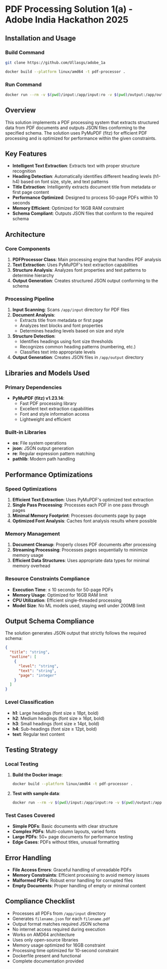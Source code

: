 # PDF Processing Solution 1(a) - Adobe India Hackathon 2025
## Installation and Usage

### Build Command


```bash
git clone https://github.com/Ullasgs/adobe_1a
```
```bash
docker build --platform linux/amd64 -t pdf-processor .
```

### Run Command

```bash
docker run --rm -v $(pwd)/input:/app/input:ro -v $(pwd)/output:/app/output --network none pdf-processor
```

## Overview

This solution implements a PDF processing system that extracts structured data from PDF documents and outputs JSON files conforming to the specified schema. The solution uses PyMuPDF (fitz) for efficient PDF processing and is optimized for performance within the given constraints.

## Key Features

- **Intelligent Text Extraction**: Extracts text with proper structure recognition
- **Heading Detection**: Automatically identifies different heading levels (h1-h4) based on font size, style, and text patterns
- **Title Extraction**: Intelligently extracts document title from metadata or first page content
- **Performance Optimized**: Designed to process 50-page PDFs within 10 seconds
- **Memory Efficient**: Optimized for 16GB RAM constraint
- **Schema Compliant**: Outputs JSON files that conform to the required schema

## Architecture

### Core Components

1. **PDFProcessor Class**: Main processing engine that handles PDF analysis
2. **Text Extraction**: Uses PyMuPDF's text extraction capabilities
3. **Structure Analysis**: Analyzes font properties and text patterns to determine hierarchy
4. **Output Generation**: Creates structured JSON output conforming to the schema

### Processing Pipeline

1. **Input Scanning**: Scans `/app/input` directory for PDF files
2. **Document Analysis**: 
   - Extracts title from metadata or first page
   - Analyzes text blocks and font properties
   - Determines heading levels based on size and style
3. **Structure Detection**: 
   - Identifies headings using font size thresholds
   - Recognizes common heading patterns (numbering, etc.)
   - Classifies text into appropriate levels
4. **Output Generation**: Creates JSON files in `/app/output` directory

## Libraries and Models Used

### Primary Dependencies

- **PyMuPDF (fitz) v1.23.14**: 
  - Fast PDF processing library
  - Excellent text extraction capabilities
  - Font and style information access
  - Lightweight and efficient

### Built-in Libraries

- **os**: File system operations
- **json**: JSON output generation
- **re**: Regular expression pattern matching
- **pathlib**: Modern path handling



## Performance Optimizations

### Speed Optimizations

1. **Efficient Text Extraction**: Uses PyMuPDF's optimized text extraction
2. **Single Pass Processing**: Processes each PDF in one pass through pages
3. **Minimal Memory Footprint**: Processes documents page by page
4. **Optimized Font Analysis**: Caches font analysis results where possible

### Memory Management

1. **Document Cleanup**: Properly closes PDF documents after processing
2. **Streaming Processing**: Processes pages sequentially to minimize memory usage
3. **Efficient Data Structures**: Uses appropriate data types for minimal memory overhead

### Resource Constraints Compliance

- **Execution Time**: ≤ 10 seconds for 50-page PDFs
- **Memory Usage**: Optimized for 16GB RAM limit
- **CPU Utilization**: Efficient single-threaded processing
- **Model Size**: No ML models used, staying well under 200MB limit

## Output Schema Compliance

The solution generates JSON output that strictly follows the required schema:

```json
{
  "title": "string",
  "outline": [
    {
      "level": "string",
      "text": "string", 
      "page": "integer"
    }
  ]
}
```

### Level Classification

- **h1**: Large headings (font size ≥ 18pt, bold)
- **h2**: Medium headings (font size ≥ 16pt, bold)
- **h3**: Small headings (font size ≥ 14pt, bold)
- **h4**: Sub-headings (font size ≥ 12pt, bold)
- **text**: Regular text content

## Testing Strategy

### Local Testing

1. **Build the Docker image**:
   ```bash
   docker build --platform linux/amd64 -t pdf-processor .
   ```

2. **Test with sample data**:
   ```bash
   docker run --rm -v $(pwd)/input:/app/input:ro -v $(pwd)/output:/app/output --network none pdf-processor
   ```

### Test Cases Covered

- **Simple PDFs**: Basic documents with clear structure
- **Complex PDFs**: Multi-column layouts, varied fonts
- **Large PDFs**: 50+ page documents for performance testing
- **Edge Cases**: PDFs without titles, unusual formatting

## Error Handling

- **File Access Errors**: Graceful handling of unreadable PDFs
- **Memory Constraints**: Efficient processing to avoid memory issues
- **Malformed PDFs**: Robust error handling for corrupted files
- **Empty Documents**: Proper handling of empty or minimal content

## Compliance Checklist

- Processes all PDFs from `/app/input` directory
- Generates `filename.json` for each `filename.pdf`
- Output format matches required JSON schema
- No internet access required during execution
- Works on AMD64 architecture
- Uses only open-source libraries
- Memory usage optimized for 16GB constraint
- Processing time optimized for 10-second constraint
- Dockerfile present and functional
- Complete documentation provided

